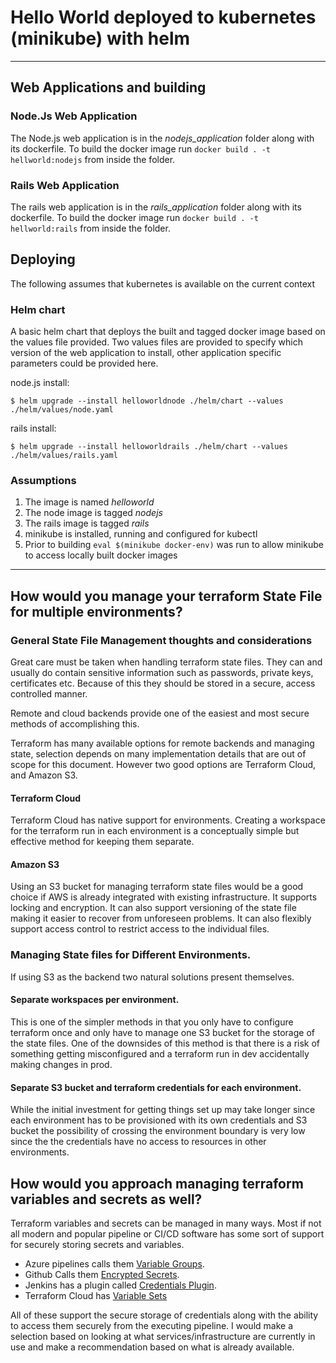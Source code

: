 <!-- ```
1. Create an application that always responds with “hello world” to web requests
2. Create Dockerfile for this application
3. Write yaml to host in kubernetes
a. Can use minikube or docker desktop
b. Service
c. Deployment with 2 instances of hello world application
4. Readme.md file with instructions how to build and deploy to local kubernetes
5. How would you manage your terraform State File for multiple environments? e.g stage,
prod , demo (please answer in the Readme)
6. How would you approach managing terraform variables and secrets as well? (please
answer in the Readme)
BONUS:
1. Write the “hello world” application in rails
2. Create a helm chart instead of a plain kubernetes yaml manifest file (we use helm here
``` -->

# Hello World deployed to kubernetes (minikube) with helm

---
## Web Applications and building

### Node.Js Web Application
The Node.js web application is in the _nodejs_application_ folder along with its dockerfile.  To build the docker image run `docker build . -t hellworld:nodejs` from inside the folder.
### Rails Web Application
The rails web application is in the _rails_application_ folder along with its dockerfile.  To build the docker image run `docker build . -t hellworld:rails` from inside the folder.

## Deploying
The following assumes that kubernetes is available on the current context
### Helm chart
A basic helm chart that deploys the built and tagged docker image based on the values file provided.
Two values files are provided to specify which version of the web application to install, other application specific parameters could be provided here.

node.js install:
``` 
$ helm upgrade --install helloworldnode ./helm/chart --values ./helm/values/node.yaml
``` 
rails install:
```
$ helm upgrade --install helloworldrails ./helm/chart --values ./helm/values/rails.yaml
``` 
### Assumptions
1. The image is named _helloworld_
2. The node image is tagged _nodejs_
3. The rails image is tagged _rails_
4. minikube is installed, running and configured for kubectl
5. Prior to building `eval $(minikube docker-env)` was run to allow minikube to access locally built docker images

---



## How would you manage your terraform State File for multiple environments?

### General State File Management thoughts and considerations
Great care must be taken when handling terraform state files.  They can and usually do contain sensitive information such as passwords, private keys, certificates etc. Because of this they should be stored in a secure, access controlled manner.

Remote and cloud backends provide one of the easiest and most secure methods of accomplishing this.  

Terraform has many available options for remote backends and managing state, selection depends on many implementation details that are out of scope for this document.  However two good options are Terraform Cloud, and Amazon S3.

#### Terraform Cloud
Terraform Cloud has native support for environments.  Creating a workspace for the terraform run in each environment is a conceptually simple but effective method for keeping them separate.


#### Amazon S3
Using an S3 bucket for managing terraform state files would be a good choice if AWS is already integrated with existing infrastructure.  It supports locking and encryption.  It can also support versioning of the state file making it easier to recover from unforeseen problems. It can also flexibly support access control to restrict access to the individual files.

### Managing State files for Different Environments.
If using S3 as the backend two natural solutions present themselves.

#### Separate workspaces per environment.
This is one of the simpler methods in that you only have to configure terraform once and only have to manage one S3 bucket for the storage of the state files.  One of the downsides of this method is that there is a risk of something getting misconfigured and a terraform run in dev accidentally making changes in prod. 

#### Separate S3 bucket and terraform credentials for each environment.
While the initial investment for getting things set up may take longer since each environment has to be provisioned with its own credentials and S3 bucket the possibility of crossing the environment boundary is very low since the the credentials have no access to resources in other environments.

## How would you approach managing terraform variables and secrets as well?

Terraform variables and secrets can be managed in many ways.
Most if not all modern and popular pipeline or CI/CD software has some sort of support for securely storing secrets and variables. 
* Azure pipelines calls them [Variable Groups](https://docs.microsoft.com/en-us/azure/devops/pipelines/library/variable-groups?view=azure-devops&tabs=yaml). 
* Github Calls them [Encrypted Secrets](https://docs.github.com/en/actions/security-guides/encrypted-secrets).
* Jenkins has a plugin called [Credentials Plugin](https://github.com/jenkinsci/credentials-plugin).
* Terraform Cloud has [Variable Sets](https://learn.hashicorp.com/tutorials/terraform/cloud-multiple-variable-sets)

All of these support the secure storage of credentials along with the ability to access them securely from the executing pipeline.
I would make a selection based on looking at what services/infrastructure are currently in use and make a recommendation based on what is already available.



